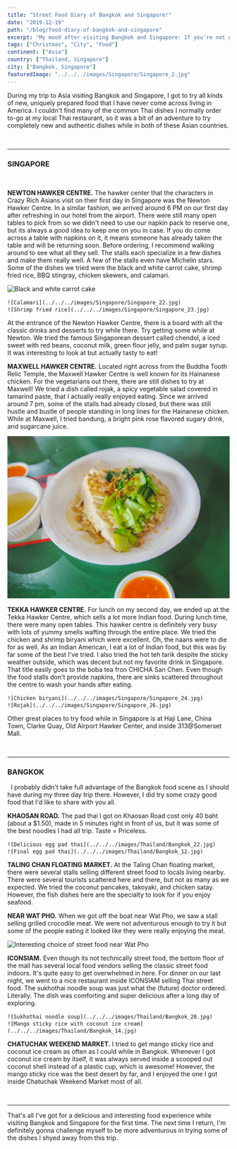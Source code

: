 ```yaml
---
title: "Street Food Diary of Bangkok and Singapore!"
date: "2019-12-19"
path: "/blog/food-diary-of-bangkok-and-singapore"
excerpt: "My mood after visiting Bangkok and Singapore: If you're not going to try all sorts of food, then why are you even here?"
tags: ["Christmas", "City", "Food"]
continent: ["Asia"]
country: ["Thailand, Singapore"]
city: ["Bangkok, Singapore"]
featuredImage: "../../../images/Singapore/Singapore_2.jpg"
---
```


During my trip to Asia visiting Bangkok and Singapore, I got to try all kinds of new, uniquely prepared food that I have never come across living in America. I couldn't find many of the common Thai dishes I normally order to-go at my local Thai restaurant, so it was a bit of an adventure to try completely new and authentic dishes while in both of these Asian countries. 

&nbsp;

**********************

### **SINGAPORE**

&nbsp;

**NEWTON HAWKER CENTRE.** The hawker center that the characters in Crazy Rich Asians visit on their first day in Singapore was the Newton Hawker Centre. In a similar fashion, we arrived around 6 PM on our first day after refreshing in our hotel from the airport. There were still many open tables to pick from so we didn't need to use our napkin pack to reserve one, but its always a good idea to keep one on you in case. If you do come across a table with napkins on it, it means someone has already taken the table and will be returning soon. Before ordering, I recommend walking around to see what all they sell. The stalls each specialize in a few dishes and make them really well. A few of the stalls even have Michelin stars. Some of the dishes we tried were the black and white carrot cake, shrimp fried rice, BBQ stingray, chicken skewers, and calamari. 

![Black and white carrot cake](../../../images/Singapore/Singapore_21.jpg)

```grid|2|
![Calamari](../../../images/Singapore/Singapore_22.jpg) 
![Shrimp fried rice](../../../images/Singapore/Singapore_23.jpg) 
```

At the entrance of the Newton Hawker Centre, there is a board with all the classic drinks and desserts to try while there. Try getting some while at Newton. We tried the famous Singaporean dessert called chendol, a iced sweet with red beans, coconut milk, green flour jelly, and palm sugar syrup. It was interesting to look at but actually tasty to eat! 

**MAXWELL HAWKER CENTRE.** Located right across from the Buddha Tooth Relic Temple, the Maxwell Hawker Centre is well known for its Hainanese chicken. For the vegetarians out there, there are still dishes to try at Maxwell! We tried a dish called rojak, a spicy vegetable salad covered in tamarind paste, that I actually really enjoyed eating. Since we arrived around 7 pm, some of the stalls had already closed, but there was still hustle and bustle of people standing in long lines for the Hainanese chicken. While at Maxwell, I tried bandung, a bright pink rose flavored sugary drink, and sugarcane juice. 

![Hainanese chicken](../../../images/Singapore/Singapore_25.jpg)

**TEKKA HAWKER CENTRE.** For lunch on my second day, we ended up at the Tekka Hawker Centre, which sells a lot more Indian food. During lunch time, there were many open tables. This hawker centre is definitely very busy with lots of yummy smells wafting through the entire place. We tried the chicken and shrimp biryani which were excellent. Oh, the naans were to die for as well. As an Indian American, I eat a lot of Indian food, but this was by far some of the best I've tried. I also tried the hot teh tarik despite the sticky weather outside, which was decent but not my favorite drink in Singapore. That title easily goes to the boba tea fron CHICHA San Chen. Even though the food stalls don't provide napkins, there are sinks scattered throughout the centre to wash your hands after eating. 

```grid|2|
![Chicken biryani](../../../images/Singapore/Singapore_24.jpg) 
![Rojak](../../../images/Singapore/Singapore_26.jpg) 
```

Other great places to try food while in Singapore is at Haji Lane, China Town, Clarke Quay, Old Airport Hawker Center, and inside 313@Somerset Mall.

&nbsp;

*************************

### **BANGKOK**

&nbsp;
I probably didn't take full advantage of the Bangkok food scene as I should have during my three day trip there. However, I did try some crazy good food that I'd like to share with you all. 

**KHAOSAN ROAD.** The pad thai I got on Khaosan Road cost only 40 baht (about a $1.50), made in 5 minutes right in front of us, but it was some of the best noodles I had all trip. Taste = Priceless.

```grid|2|
![Delicious egg pad thai](../../../images/Thailand/Bangkok_22.jpg) 
![Final egg pad thai](../../../images/Thailand/Bangkok_12.jpg) 
```

**TALING CHAN FLOATING MARKET.** At the Taling Chan floating market, there were several stalls selling different street food to locals living nearby. There were several tourists scattered here and there, but not as many as we expected. We tried the coconut pancakes, takoyaki, and chicken satay. However, the fish dishes here are the specialty to look for if you enjoy seafood.

**NEAR WAT PHO.** When we got off the boat near Wat Pho, we saw a stall selling grilled crocodile meat. We were not adventurous enough to try it but some of the people eating it looked like they were really enjoying the meat.

![Interesting choice of street food near Wat Pho](../../../images/Thailand/Bangkok_21.jpg) 

**ICONSIAM.** Even though its not technically street food, the bottom floor of the mall has several local food vendors selling the classic street food indoors. It's quite easy to get overwhelmed in here. For dinner on our last night, we went to a nice restaurant inside ICONSIAM selling Thai street food. The sukhothai noodle soup was just what the (future) doctor ordered. Literally. The dish was comforting and super delicious after a long day of exploring. 

```grid|2|
![Sukhothai noodle soup](../../../images/Thailand/Bangkok_20.jpg) 
![Mango sticky rice with coconut ice cream](../../../images/Thailand/Bangkok_14.jpg) 
```
**CHATUCHAK WEEKEND MARKET.** I tried to get mango sticky rice and coconut ice cream as often as I could while in Bangkok. Whenever I got coconut ice cream by itself, it was always served inside a scooped out coconut shell instead of a plastic cup, which is awesome! However, the mango sticky rice was the best desert by far, and I enjoyed the one I got inside Chatuchak Weekend Market most of all.

&nbsp;

********
That's all I've got for a delicious and interesting food experience while visiting Bangkok and Singapore for the first time. The next time I return, I'm definitely gonna challenge myself to be more adventurous in trying some of the dishes I shyed away from this trip.